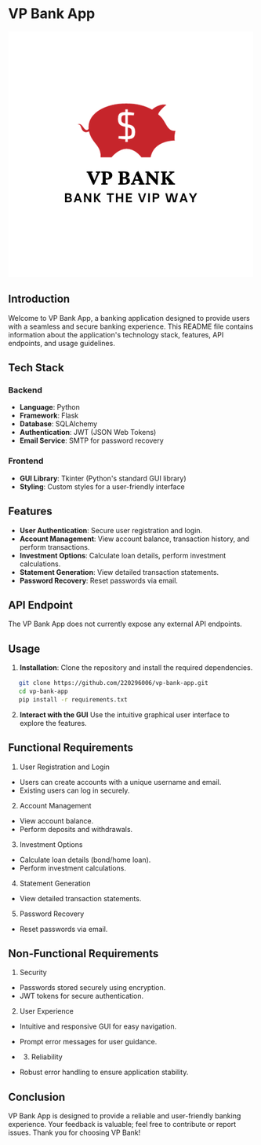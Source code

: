 # VP Bank App
![Fast Money.png](Fast%20Money.png)

## Introduction

Welcome to VP Bank App, a banking application designed to provide users with a seamless and secure banking experience. This README file contains information about the application's technology stack, features, API endpoints, and usage guidelines.

## Tech Stack

### Backend

- **Language**: Python
- **Framework**: Flask
- **Database**: SQLAlchemy
- **Authentication**: JWT (JSON Web Tokens)
- **Email Service**: SMTP for password recovery

### Frontend

- **GUI Library**: Tkinter (Python's standard GUI library)
- **Styling**: Custom styles for a user-friendly interface

## Features

- **User Authentication**: Secure user registration and login.
- **Account Management**: View account balance, transaction history, and perform transactions.
- **Investment Options**: Calculate loan details, perform investment calculations.
- **Statement Generation**: View detailed transaction statements.
- **Password Recovery**: Reset passwords via email.

## API Endpoint

The VP Bank App does not currently expose any external API endpoints.

## Usage

1. **Installation**: Clone the repository and install the required dependencies.
   
```bash
   git clone https://github.com/220296006/vp-bank-app.git
   cd vp-bank-app
   pip install -r requirements.txt
```

2. **Interact with the GUI**
Use the intuitive graphical user interface to explore the features.

## Functional Requirements

1. User Registration and Login
- Users can create accounts with a unique username and email.
- Existing users can log in securely. 

2. Account Management
- View account balance.
- Perform deposits and withdrawals.

3. Investment Options
- Calculate loan details (bond/home loan).
- Perform investment calculations.

4. Statement Generation
-  View detailed transaction statements.

5. Password Recovery
- Reset passwords via email.

## Non-Functional Requirements
1. Security
- Passwords stored securely using encryption.
- JWT tokens for secure authentication.

2. User Experience
- Intuitive and responsive GUI for easy navigation.
- Prompt error messages for user guidance.

- 3. Reliability
- Robust error handling to ensure application stability.

## Conclusion
VP Bank App is designed to provide a reliable and user-friendly banking experience. Your feedback is valuable; feel free to contribute or report issues. Thank you for choosing VP Bank!
